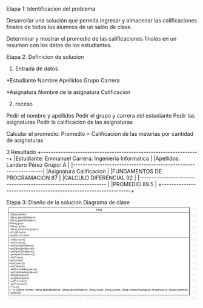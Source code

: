 Etapa 1: Identificacion del problema

Desarrollar una solución que permita ingresar y almacenar las calificaciones 
finales de todos los alumnos de un salón de clase. 

Determinar y mostrar el promedio de las calificaciones
finales en un resumen con los datos de los estudiantes.

Etapa 2: Definicion de solucion

1. Entrada de datos

*Estudiante
  Nombre
  Apellidos
  Grupo
  Carrera
  
*Asignatura
  Nombre de la asignatura
  Calificacion
  
  2. roceso
  
  Pedir el nombre y apellidos
  Pedir el grupo y carrera del estudiante
  Pedir las asignaturas
  Pedir la calificacion de las asignaturas
  
  Calcular el promedio:
  Promedio = Calificacion de las materias por cantidad de asignaturas
  
  3 Resultado
  +-----------------------------------------------------------------+
  |Estudiante: Emmanuel           Carrera: Ingenieria Informatica   |
  |Apellidos: Landero Pérez       Grupo: A                          |
  |-----------------------------------------------------------------|
  |Asignatura                                Calificacion           |
  |FUNDAMENTOS DE PROGRAMACION                   87                 |
  |CALCULO DIFERENCIAL                           92                 |
  |---------------------------------------------------------------- |
  |PROMEDIO                                  89.5                   |
  +-----------------------------------------------------------------+
  
  
  Etapa 3: Diseño de la solucion
 Diagrama de clase
 ![](https://github.com/EmmanuelNiro/T3A1/blob/main/T3A1.png)
  
  
  
  
  
  
